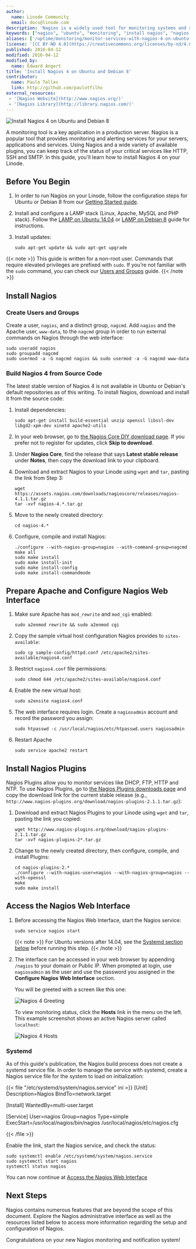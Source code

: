 ```yaml
---
author:
  name: Linode Community
  email: docs@linode.com
description: 'Nagios is a widely used tool for monitoring systems and services.'
keywords: ["nagios", "ubuntu", "monitoring", "install nagios", "nagios 4 ubuntu", "debian 8"]
aliases: ['/uptime/monitoring/monitor-services-with-nagios-4-on-ubuntu-14-04/','/uptime/monitoring/install-nagios-4-on-ubuntu-14-04-debian-8/']
license: '[CC BY-ND 4.0](https://creativecommons.org/licenses/by-nd/4.0)'
published: 2016-04-12
modified: 2016-04-12
modified_by:
  name: Edward Angert
title: 'Install Nagios 4 on Ubuntu and Debian 8'
contributor:
  name: Paulo Telles
  link: http://github.com/paulotfilho
external_resources:
 - '[Nagios Website](http://www.nagios.org/)'
 - '[Nagios Library](http://library.nagios.com/)'
---
```


![Install Nagios 4 on Ubuntu and Debian 8](Install_Nagios_4_smg.jpg)

A monitoring tool is a key application in a production server. Nagios is a popular tool that provides monitoring and alerting services for your servers, applications and services. Using Nagios and a wide variety of available plugins, you can keep track of the status of your critical services like HTTP, SSH and SMTP. In this guide, you'll learn how to install Nagios 4 on your Linode.

## Before You Begin

1.  In order to run Nagios on your Linode, follow the configuration steps for Ubuntu or Debian 8 from our [Getting Started guide](/docs/getting-started/).

2.  Install and configure a LAMP stack (Linux, Apache, MySQL and PHP stack). Follow the [LAMP on Ubuntu 14.04](/docs/websites/lamp/lamp-on-ubuntu-14-04) or [LAMP on Debian 8](/docs/websites/lamp/lamp-on-debian-8-jessie) guide for instructions.

3.  Install updates:

        sudo apt-get update && sudo apt-get upgrade

{{< note >}}
This guide is written for a non-root user. Commands that require elevated privileges are prefixed with `sudo`. If you’re not familiar with the `sudo` command, you can check our [Users and Groups](/docs/tools-reference/linux-users-and-groups) guide.
{{< /note >}}

## Install Nagios


### Create Users and Groups

Create a user, `nagios`, and a distinct group, `nagcmd`. Add `nagios` and the Apache user, `www-data`, to the `nagcmd` group in order to run external commands on Nagios through the web interface:

    sudo useradd nagios
    sudo groupadd nagcmd
    sudo usermod -a -G nagcmd nagios && sudo usermod -a -G nagcmd www-data

### Build Nagios 4 from Source Code

The latest stable version of Nagios 4 is not available in Ubuntu or Debian's default repositories as of this writing. To install Nagios, download and install it from the source code:

1.  Install dependencies:

        sudo apt-get install build-essential unzip openssl libssl-dev libgd2-xpm-dev xinetd apache2-utils

2.  In your web browser, go to [the Nagios Core DIY download page](https://www.nagios.org/downloads/core-stay-informed/). If you prefer not to register for updates, click **Skip to download**.

3.  Under **Nagios Core**, find the release that says **Latest stable release** under **Notes**, then copy the download link to your clipboard.

4.  Download and extract Nagios to your Linode using `wget` and `tar`, pasting the link from Step 3:

        wget https://assets.nagios.com/downloads/nagioscore/releases/nagios-4.1.1.tar.gz
        tar -xvf nagios-4.*.tar.gz

5.  Move to the newly created directory:

        cd nagios-4.*

6.  Configure, compile and install Nagios:

        ./configure --with-nagios-group=nagios --with-command-group=nagcmd
        make all
        sudo make install
        sudo make install-init
        sudo make install-config
        sudo make install-commandmode


## Prepare Apache and Configure Nagios Web Interface


1.  Make sure Apache has `mod_rewrite` and `mod_cgi` enabled:

        sudo a2enmod rewrite && sudo a2enmod cgi

2.  Copy the sample virtual host configuration Nagios provides to `sites-available`:

        sudo cp sample-config/httpd.conf /etc/apache2/sites-available/nagios4.conf

3.  Restrict `nagios4.conf` file permissions:

        sudo chmod 644 /etc/apache2/sites-available/nagios4.conf

4.  Enable the new virtual host:

        sudo a2ensite nagios4.conf

5.  The web interface requires login. Create a `nagiosadmin` account and record the password you assign:

        sudo htpasswd -c /usr/local/nagios/etc/htpasswd.users nagiosadmin

6.  Restart Apache

        sudo service apache2 restart

## Install Nagios Plugins

Nagios Plugins allow you to monitor services like DHCP, FTP, HTTP and NTP. To use Nagios Plugins, go to [the Nagios Plugins downloads page](https://nagios-plugins.org/downloads/) and copy the download link for the current stable release (e.g., `http://www.nagios-plugins.org/download/nagios-plugins-2.1.1.tar.gz`):

1.  Download and extract Nagios Plugins to your Linode using `wget` and `tar`, pasting the link you copied:

        wget http://www.nagios-plugins.org/download/nagios-plugins-2.1.1.tar.gz
        tar -xvf nagios-plugins-2*.tar.gz

2.  Change to the newly created directory, then configure, compile, and install Plugins:

        cd nagios-plugins-2.*
        ./configure --with-nagios-user=nagios --with-nagios-group=nagios --with-openssl
        make
        sudo make install

## Access the Nagios Web Interface

1.  Before accessing the Nagios Web Interface, start the Nagios service:

        sudo service nagios start

    {{< note >}}
For Ubuntu versions after 14.04, see the [Systemd section below](#systemd) before running this step.
{{< /note >}}

2.  The interface can be accessed in your web browser by appending `/nagios` to your domain or Public IP. When prompted at login, use `nagiosadmin` as the user and use the password you assigned in the **Configure Nagios Web Interface** section.


    You will be greeted with a screen like this one:

    ![Nagios 4 Greeting](greeting_nagios4.png)

    To view monitoring status, click the **Hosts** link in the menu on the left. This example screenshot shows an active Nagios server called `localhost`:

    ![Nagios 4 Hosts](hosts_nagios4.png)


### Systemd

As of this guide's publication, the Nagios build process does not create a systemd service file. In order to manage the service with systemd, create a Nagios service file for the system to load on initialization:

 {{< file "/etc/systemd/system/nagios.service" ini >}}
[Unit]
Description=Nagios
BindTo=network.target

[Install]
WantedBy=multi-user.target

[Service]
User=nagios
Group=nagios
Type=simple
ExecStart=/usr/local/nagios/bin/nagios /usr/local/nagios/etc/nagios.cfg

{{< /file >}}



Enable the link, start the Nagios service, and check the status:

    sudo systemctl enable /etc/systemd/system/nagios.service
    sudo systemctl start nagios
    systemctl status nagios

You can now continue at [Access the Nagios Web Interface](#access-the-nagios-web-interface)

## Next Steps

Nagios contains numerous features that are beyond the scope of this document. Explore the Nagios administrative interface as well as the resources listed below to access more information regarding the setup and configuration of Nagios.

Congratulations on your new Nagios monitoring and notification system!
